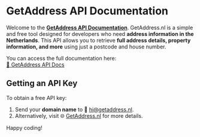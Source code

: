 # GetAddress API Documentation

Welcome to the [**GetAddress API Documentation**](https://majidalavizadeh.github.io/getaddress-api-doc/).
GetAddress.nl is a simple and free tool designed for developers who need **address information in the Netherlands**. This API allows you to retrieve **full address details, property information, and more** using just a postcode and house number.

You can access the full documentation here:  
[📄 GetAddress API Docs](https://majidalavizadeh.github.io/getaddress-api-doc/)

## Getting an API Key

To obtain a free API key:

1. Send your **domain name** to 📧 [hi@getaddress.nl](mailto:hi@getaddress.nl).
2. Alternatively, visit 🌐 [GetAddress.nl](https://getaddress.nl) for more details.

Happy coding!
